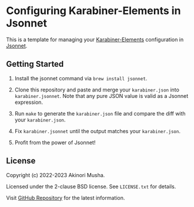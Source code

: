 # Configuring Karabiner-Elements in Jsonnet

This is a template for managing your [Karabiner-Elements](https://karabiner-elements.pqrs.org/) configuration in [Jsonnet](https://jsonnet.org/).

## Getting Started

1. Install the jsonnet command via `brew install jsonnet`.

2. Clone this repository and paste and merge your `karabiner.json` into `karabiner.jsonnet`.
   Note that any pure JSON value is valid as a Jsonnet expression.

3. Run `make` to generate the `karabiner.json` file and compare the diff with your `karabiner.json`.

4. Fix `karabiner.jsonnet` until the output matches your `karabiner.json`.

5. Profit from the power of Jsonnet!

## License

Copyright (c) 2022-2023 Akinori Musha.

Licensed under the 2-clause BSD license.  See `LICENSE.txt` for details.

Visit [GitHub Repository](https://github.com/knu/karabiner-jsonnet) for the latest information.
